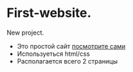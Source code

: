 # First-website.
New project.
- Это простой сайт [посмотрите сами](https://aleksandr1410.github.io/First-website./)
- Используеться html/css
- Располагается всего 2 страницы

